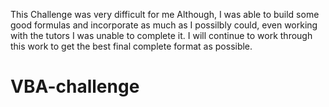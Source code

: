 This Challenge was very difficult for me
Although, I was able to build some good formulas and incorporate as much as I possilbly could, even working with the tutors I was unable to complete it.
I will continue to work through this work to get the best final complete format as possible.





# VBA-challenge
